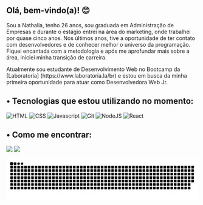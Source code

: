 ## Olá, bem-vindo(a)! 😊

Sou a Nathalia, tenho 26 anos, sou graduada em Administração de Empresas e durante o estágio entrei na área do marketing, onde trabalhei por quase cinco anos. Nos últimos anos, tive a oportunidade de ter contato com desenvolvedores e de conhecer melhor o universo da programação. Fiquei encantada com a metodologia e após me aprofundar mais sobre a área, iniciei minha transição de carreira.
<p> Atualmente sou estudante de Desenvolvimento Web no Bootcamp da [Laboratoria] (https://www.laboratoria.la/br) e estou em busca da minha primeira oportunidade para atuar como Desenvolvedora Web Jr.



## • Tecnologias que estou utilizando no momento:<br>
![HTML](https://img.shields.io/badge/HTML-E34F26?style=for-the-badge&logo=html5&logoColor=white)
![CSS](https://img.shields.io/badge/CSS-1572B6?style=for-the-badge&logo=css3&logoColor=white)
![Javascript](https://img.shields.io/badge/JavaScript-323330?style=for-the-badge&logo=javascript&logoColor=F7DF1E)
![Git](https://img.shields.io/badge/GIT-E44C30?style=for-the-badge&logo=git&logoColor=white)
![NodeJS](https://img.shields.io/badge/Node.js-43853D?style=for-the-badge&logo=node.js&logoColor=white)
![React](https://img.shields.io/badge/React-20232A?style=for-the-badge&logo=react&logoColor=61DAFB)

## • Como me encontrar:
<a href="https://www.linkedin.com/in/nathalia-rigo" target="_blank"><img src="https://img.shields.io/badge/-LinkedIn-%230077B5?style=for-the-badge&logo=linkedin&logoColor=white" target="_blank"></a> 
<a href = "mailto:ncrigobr@gmail.com"><img src="https://img.shields.io/badge/-Gmail-%23333?style=for-the-badge&logo=gmail&logoColor=white" target="_blank"></a>
 
 ![Snake animation](https://github.com/ncrigo/ncrigo/blob/output/github-contribution-grid-snake.svg)

